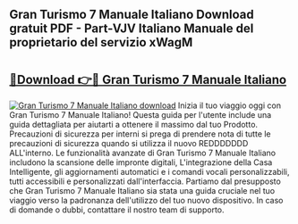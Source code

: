 ## Gran Turismo 7 Manuale Italiano Download gratuit PDF - Part-VJV Italiano Manuale del proprietario del servizio xWagM

# <h2><a href="http://dfdnwxc.blite.top/?on=Gran+Turismo+7+Manuale+Italiano">🔗Download 👉🔴 Gran Turismo 7 Manuale Italiano</a></h2>

[![Gran Turismo 7 Manuale Italiano download](https://i.imgur.com/lujVjoI.png)](http://dfdnwxc.blite.top/?on=Gran+Turismo+7+Manuale+Italiano)
Inizia il tuo viaggio oggi con Gran Turismo 7 Manuale Italiano! Questa guida per l'utente include una guida dettagliata per aiutarti a ottenere il massimo dal tuo Prodotto. Precauzioni di sicurezza per interni si prega di prendere nota di tutte le precauzioni di sicurezza quando si utilizza il nuovo REDDDDDDD ALL'interno. Le funzionalità avanzate di Gran Turismo 7 Manuale Italiano includono la scansione delle impronte digitali, L'integrazione della Casa Intelligente, gli aggiornamenti automatici e i comandi vocali personalizzabili, tutti accessibili e personalizzati dall'interfaccia. Partiamo dal presupposto che Gran Turismo 7 Manuale Italiano sia stata una guida cruciale nel tuo viaggio verso la padronanza dell'utilizzo del tuo nuovo dispositivo. In caso di domande o dubbi, contattare il nostro team di supporto.

